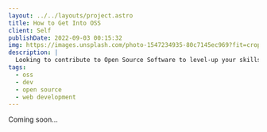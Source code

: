 ```yaml
---
layout: ../../layouts/project.astro
title: How to Get Into OSS
client: Self
publishDate: 2022-09-03 00:15:32
img: https://images.unsplash.com/photo-1547234935-80c7145ec969?fit=crop&w=1400&h=700&q=75
description: |
  Looking to contribute to Open Source Software to level-up your skills and learn? Here's how!
tags:
  - oss
  - dev
  - open source
  - web development
---
```


Coming soon...
